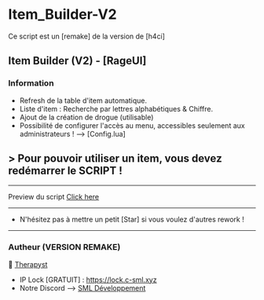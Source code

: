 # Item_Builder-V2
Ce script est un [remake] de la version de [h4ci]

## Item Builder (V2) - [RageUI]

### Information
* Refresh de la table d'item automatique.
* Liste d'item : Recherche par lettres alphabétiques & Chiffre.
* Ajout de la création de drogue (utilisable)
* Possibilité de configurer l'accès au menu, accessibles seulement aux administrateurs ! --> [Config.lua]

## > Pour pouvoir utiliser un item, vous devez redémarrer le SCRIPT !

---

Preview du script [Click here](https://streamable.com/kre7fh)

---

* N'hésitez pas à mettre un petit [Star] si vous voulez d'autres rework !

---

### Autheur (VERSION REMAKE)

👤 [Therapyst](https://github.com/7MLock)

* IP Lock [GRATUIT] :  https://lock.c-sml.xyz
* Notre Discord --> [SML Développement](https://discord.gg/sml)
